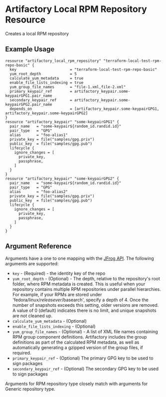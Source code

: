 # Artifactory Local RPM Repository Resource

Creates a local RPM repository

## Example Usage

```hcl
resource "artifactory_local_rpm_repository" "terraform-local-test-rpm-repo-basic" {
  key                        = "terraform-local-test-rpm-repo-basic"
  yum_root_depth             = 5
  calculate_yum_metadata     = true
  enable_file_lists_indexing = true
  yum_group_file_names       = "file-1.xml,file-2.xml"
  primary_keypair_ref        = artifactory_keypair.some-keypairGPG1.pair_name
  secondary_keypair_ref      = artifactory_keypair.some-keypairGPG2.pair_name
  depends_on                 = [artifactory_keypair.some-keypairGPG1, artifactory_keypair.some-keypairGPG2]
}
resource "artifactory_keypair" "some-keypairGPG1" {
  pair_name   = "some-keypair${random_id.randid.id}"
  pair_type   = "GPG"
  alias       = "foo-alias1"
  private_key = file("samples/gpg.priv")
  public_key  = file("samples/gpg.pub")
  lifecycle {
    ignore_changes = [
      private_key,
      passphrase,
    ]
  }
}
resource "artifactory_keypair" "some-keypairGPG2" {
  pair_name   = "some-keypair${random_id.randid.id}"
  pair_type   = "GPG"
  alias       = "foo-alias2"
  private_key = file("samples/gpg.priv")
  public_key  = file("samples/gpg.pub")
  lifecycle {
    ignore_changes = [
      private_key,
      passphrase,
    ]
  }
}
```

## Argument Reference

Arguments have a one to one mapping with the [JFrog API](https://www.jfrog.com/confluence/display/RTF/Repository+Configuration+JSON). The following arguments are supported:

* `key` - (Required) - the identity key of the repo
* `yum_root_depth` - (Optional) - The depth, relative to the repository's root folder, where RPM metadata is created. This is useful when your repository contains multiple RPM repositories under parallel hierarchies. For example, if your RPMs are stored under 'fedora/linux/$releasever/$basearch', specify a depth of 4. Once the number of snapshots exceeds this setting, older versions are removed. A value of 0 (default) indicates there is no limit, and unique snapshots are not cleaned up.
* `calculate_yum_metadata` - (Optional)
* `enable_file_lists_indexing` - (Optional)
* `yum_group_file_names` - (Optional) - A list of XML file names containing RPM group component definitions. Artifactory includes the group definitions as part of the calculated RPM metadata, as well as automatically generating a gzipped version of the group files, if required.
* `primary_keypair_ref` - (Optional) The primary GPG key to be used to sign packages
* `secondary_keypair_ref` - (Optional) The secondary GPG key to be used to sign packages

Arguments for RPM repository type closely match with arguments for Generic repository type.
